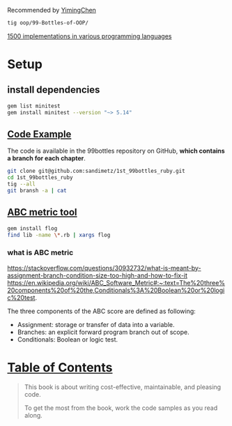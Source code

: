 Recommended by [YimingChen](https://yiming.dev/blog/2017/12/08/book-review-99-bottles-of-oop/)

```bash
tig oop/99-Bottles-of-OOP/
```

[1500 implementations in various programming languages](https://www.99-bottles-of-beer.net/)

# Setup

## install dependencies

```bash
gem list minitest
gem install minitest --version "~> 5.14"
```

## [Code Example](https://github.com/sandimetz/1st_99bottles_ruby)

The code is available in the 99bottles repository on GitHub, **which contains a branch for each chapter**.

```bash
git clone git@github.com:sandimetz/1st_99bottles_ruby.git
cd 1st_99bottles_ruby
tig --all
git bransh -a | cat
```

## [ABC metric tool](https://ruby.sadi.st/Flog.html)

```bash
gem install flog
find lib -name \*.rb | xargs flog
```

### what is ABC metric

https://stackoverflow.com/questions/30932732/what-is-meant-by-assignment-branch-condition-size-too-high-and-how-to-fix-it
https://en.wikipedia.org/wiki/ABC_Software_Metric#:~:text=The%20three%20components%20of%20the,Conditionals%3A%20Boolean%20or%20logic%20test.

The three components of the ABC score are defined as following:

+ Assignment: storage or transfer of data into a variable.
+ Branches: an explicit forward program branch out of scope.
+ Conditionals: Boolean or logic test.

# [Table of Contents](https://sandimetz.com/99bottles-sample-ruby)

> This book is about writing cost-effective, maintainable, and pleasing code.
>
> To get the most from the book, work the code samples as you read along.

